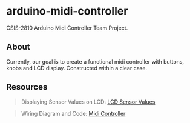 # arduino-midi-controller
CSIS-2810 Arduino Midi Controller Team Project.

## About

Currently, our goal is to create a functional midi controller with buttons, knobs and LCD display.
Constructed within a clear case.

## Resources

> Displaying Sensor Values on LCD: [LCD Sensor Values](https://create.arduino.cc/projecthub/Guitarman1/displaying-sensor-values-on-lcd-c0c44f)

> Wiring Diagram and Code: [Midi Controller](https://create.arduino.cc/projecthub/daniferreira27/build-an-arduino-powered-midi-controller-9760c9?ref=part&ref_id=10308&offset=20)


